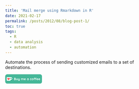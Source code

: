 ```yaml
---
title: 'Mail merge using Rmarkdown in R'
date: 2021-02-17
permalink: /posts/2012/08/blog-post-1/
toc: true
tags:
  - R
  - data analysis
  - automation
---
```


Automate the process of sending customized emails to a set of destinations.  

[<img src="/images/kofi.png" alt="Buy me a coffee" height="30">](https://ko-fi.com/hamzaim) 
